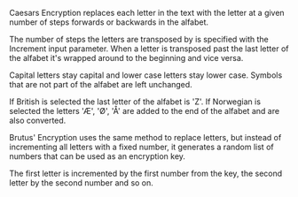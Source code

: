 Caesars Encryption replaces each letter in the text with the letter at a given number of steps forwards or backwards in the alfabet.

The number of steps the letters are transposed by is specified with the Increment input parameter. 
When a letter is transposed past the last letter of the alfabet it's wrapped around to the beginning and vice versa.

Capital letters stay capital and lower case letters stay lower case. Symbols that are not part of the alfabet are left unchanged.

If British is selected the last letter of the alfabet is 'Z'. If Norwegian is selected the letters 'Æ', 'Ø', 'Å' are added to the end of the alfabet and are also converted.




Brutus' Encryption uses the same method to replace letters, but instead of incrementing all letters with a fixed number, it generates a random list of numbers that can be used as an encryption key.

The first letter is incremented by the first number from the key, the second letter by the second number and so on.
